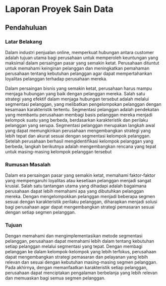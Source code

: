 # Laporan Proyek Sain Data

## Pendahuluan

### Latar Belakang

Dalam industri penjualan online, memperkuat hubungan antara customer adalah tujuan utama bagi perusahaan untuk memperoleh keuntungan yang maksimal dalam persaingan pasar yang semakin ketat. Perusahaan dituntut untuk memahami keinginan pelanggan dan meningkatkan pemahaman perusahaan tentang kebutuhan pelanggan agar dapat mempertahankan loyalitas pelanggan terhadap perusahaan mereka.

Dalam persaingan bisnis yang semakin ketat, perusahaan harus mampu menjaga hubungan yang baik dengan pelanggan mereka. Salah satu strategi yang efektif dalam menjaga hubungan tersebut adalah melalui segmentasi pelanggan, yang melibatkan pengelompokan pelanggan dengan kesamaan karakteristik tertentu. Segmentasi pelanggan adalah pendekatan yang membantu perusahaan membagi basis pelanggan mereka menjadi kelompok suatu yang berbeda, berdasarkan karakteristik dan perilaku pelanggan yang serupa. Segmentasi pelanggan merupakan langkah awal yang dapat memungkinkan perusahaan mengembangkan strategi yang lebih tepat dan akurat sesuai dengan segmentasi kelompok pelanggan. Setelah perusahaan berhasil mengidentifikasi kelompok pelanggan yang berbeda, langkah berikutnya adalah mengembangkan rencana yang tepat untuk masing-masing kelompok pelanggan tersebut

### Rumusan Masalah

Dalam era persaingan pasar yang semakin ketat, memahami faktor-faktor yang mempengaruhi loyalitas atau kesetiaan pelanggan menjadi sangat krusial. Salah satu tantangan utama yang dihadapi adalah bagaimana perusahaan dapat lebih memahami apa yang dibutuhkan pelanggan mereka. Dengan mengelompokkan pelanggan menjadi beberapa segmen sesuai dengan karakteristik perilaku pelanggan, diharapkan menjadi solusi bagi perusahaan agar dapat mengembangkan strategi pemasaran sesuai dengan setiap segmen pelanggan.

### Tujuan

Dengan memahami dan mengimplementasikan metode segmentasi pelanggan, perusahaan dapat memahami lebih dalam tentang kebutuhan setiap pelanggan melalui segmentasi yang tepat. Dengan membagi pelanggan ke dalam kelompok-kelompok yang lebih terfokus, perusahaan dapat mengembangkan strategi pemasaran dan pelayanan yang lebih relevan dan sesuai dengan kebutuhan masing-masing segmen pelanggan. Pada akhirnya, dengan memanfaatkan karakteristik setiap pelanggan, perusahaan dapat menciptakan pengalaman berbelanja yang lebih relevan dan memuaskan bagi semua segmen pelanggan.
